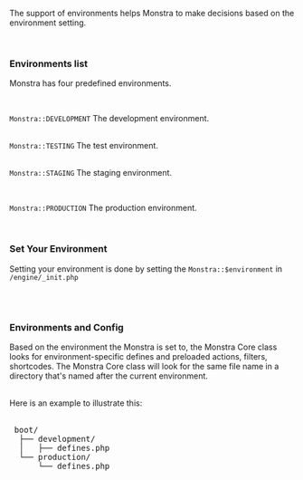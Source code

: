 The support of environments helps Monstra to make decisions based on the environment setting.<br>

<br>

<h3>Environments list</h3>

Monstra has four predefined environments.<br>

<br>

<code>Monstra::DEVELOPMENT</code>
The development environment.<br>

<br>
<code>Monstra::TESTING</code>
The test environment.<br>

<br>

<code>Monstra::STAGING</code>
The staging environment.<br>

<br>

<code>Monstra::PRODUCTION</code>
The production environment.<br>

<br>

<h3>Set Your Environment</h3>

Setting your environment is done by setting the <code>Monstra::$environment</code> in <code>/engine/_init.php</code>

<br><br>


<h3>Environments and Config</h3>

Based on the environment the Monstra is set to, the Monstra Core class looks for environment-specific defines and preloaded actions, filters, shortcodes. The Monstra Core class will look for the same file name in a directory that's named after the current environment.<br><br>

Here is an example to illustrate this:<br><br>

<pre class="prettyprint">
 boot/
  ├── development/
  │   ├── defines.php
  └── production/
      └── defines.php
</pre>

